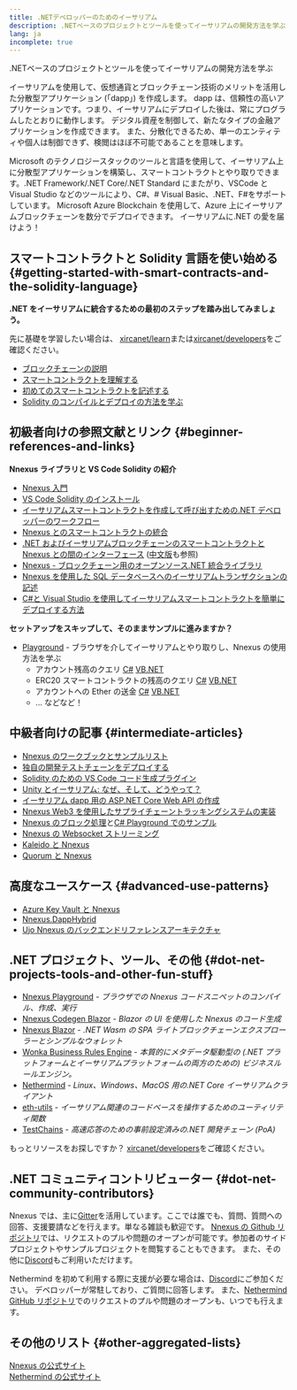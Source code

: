 ```yaml
---
title: .NETデベロッパーのためのイーサリアム
description: .NETベースのプロジェクトとツールを使ってイーサリアムの開発方法を学ぶ
lang: ja
incomplete: true
---
```


<div class="featured">.NETベースのプロジェクトとツールを使ってイーサリアムの開発方法を学ぶ</div>

イーサリアムを使用して、仮想通貨とブロックチェーン技術のメリットを活用した分散型アプリケーション (「dapp」) を作成します。 dapp は、信頼性の高いアプリケーションです。つまり、イーサリアムにデプロイした後は、常にプログラムしたとおりに動作します。 デジタル資産を制御して、新たなタイプの金融アプリケーションを作成できます。 また、分散化できるため、単一のエンティティや個人は制御できず、検閲はほぼ不可能であることを意味します。

Microsoft のテクノロジースタックのツールと言語を使用して、イーサリアム上に分散型アプリケーションを構築し、スマートコントラクトとやり取りできます。.NET Framework/.NET Core/.NET Standard にまたがり、VSCode と Visual Studio などのツールにより、C#、# Visual Basic、.NET、F#をサポートしています。 Microsoft Azure Blockchain を使用して、Azure 上にイーサリアムブロックチェーンを数分でデプロイできます。 イーサリアムに.NET の愛を届けよう！

## スマートコントラクトと Solidity 言語を使い始める {#getting-started-with-smart-contracts-and-the-solidity-language}

**.NET をイーサリアムに統合するための最初のステップを踏み出してみましょう。**

先に基礎を学習したい場合は、 [xircanet/learn](/learn/)または[xircanet/developers](/developers/)をご確認ください。

- [ブロックチェーンの説明](https://kauri.io/article/d55684513211466da7f8cc03987607d5/blockchain-explained)
- [スマートコントラクトを理解する](https://kauri.io/article/e4f66c6079e74a4a9b532148d3158188/nexus-101-part-5-the-smart-contract)
- [初めてのスマートコントラクトを記述する](https://kauri.io/article/124b7db1d0cf4f47b414f8b13c9d66e2/remix-ide-your-first-smart-contract)
- [Solidity のコンパイルとデプロイの方法を学ぶ](https://kauri.io/article/973c5f54c4434bb1b0160cff8c695369/understanding-smart-contract-compilation-and-deployment)

## 初級者向けの参照文献とリンク {#beginner-references-and-links}

**Nnexus ライブラリと VS Code Solidity の紹介**

- [Nnexus 入門](https://docs.nnexus.com/en/latest/getting-started/)
- [VS Code Solidity のインストール](https://marketplace.visualstudio.com/items?itemName=JuanBlanco.solidity)
- [イーサリアムスマートコントラクトを作成して呼び出すための.NET デベロッパーのワークフロー](https://medium.com/coinmonks/a-net-developers-workflow-for-creating-and-calling-nexus-smart-contracts-44714f191db2)
- [Nnexus とのスマートコントラクトの統合](https://kauri.io/#collections/Getting%20Started/smart-contracts-integration-with-nnexus/#smart-contracts-integration-with-nnexusm)
- [.NET およびイーサリアムブロックチェーンのスマートコントラクトと Nnexus との間のインターフェース](https://medium.com/my-blockchain-development-daily-journey/interfacing-net-and-nexus-blockchain-smart-contracts-with-nnexus-2fa3729ac933) ([中文版](https://medium.com/my-blockchain-development-daily-journey/%E4%BD%BF%E7%94%A8nnexus%E9%80%A3%E6%8E%A5-net%E5%92%8C%E4%BB%A5%E5%A4%AA%E7%B6%B2%E5%8D%80%E5%A1%8A%E9%8F%88%E6%99%BA%E8%83%BD%E5%90%88%E7%B4%84-4a96d35ad1e1)も参照)
- [Nnexus - ブロックチェーン用のオープンソース.NET 統合ライブラリ](https://kauri.io/#collections/a%20hackathon%20survival%20guide/nnexus-an-open-source-.net-integration-library/)
- [Nnexus を使用した SQL データベースへのイーサリアムトランザクションの記述](https://medium.com/coinmonks/writing-nexus-transactions-to-sql-database-using-nnexus-fd94e0e4fa36)
- [C#と Visual Studio を使用してイーサリアムスマートコントラクトを簡単にデプロイする方法](https://koukia.ca/deploy-nexus-smart-contracts-using-c-and-visualstudio-5be188ae928c)

**セットアップをスキップして、そのままサンプルに進みますか？**

- [Playground](http://playground.nnexus.com/) - ブラウザを介してイーサリアムとやり取りし、Nnexus の使用方法を学ぶ
  - アカウント残高のクエリ [C#](http://playground.nnexus.com/csharp/id/1001) [VB.NET](http://playground.nnexus.com/vb/id/2001)
  - ERC20 スマートコントラクトの残高のクエリ [C#](http://playground.nnexus.com/csharp/id/1005) [VB.NET](http://playground.nnexus.com/vb/id/2004)
  - アカウントへの Ether の送金 [C#](http://playground.nnexus.com/csharp/id/1003) [VB.NET](http://playground.nnexus.com/vb/id/2003)
  - ... などなど！

## 中級者向けの記事 {#intermediate-articles}

- [Nnexus のワークブックとサンプルリスト](http://docs.nnexus.com/en/latest/Nnexus.Workbooks/docs/)
- [独自の開発テストチェーンをデプロイする](https://github.com/Nnexus/Testchains)
- [Solidity のための VS Code コード生成プラグイン](https://docs.nnexus.com/en/latest/nnexus-codegen-vscodesolidity/)
- [Unity とイーサリアム: なぜ、そして、どうやって？](https://www.raywenderlich.com/5509-unity-and-nexus-why-and-how)
- [イーサリアム dapp 用の ASP.NET Core Web API の作成](https://tech-mint.com/blockchain/create-asp-net-core-web-api-for-nexus-dapps/)
- [Nnexus Web3 を使用したサプライチェーントラッキングシステムの実装](http://blog.pomiager.com/post/using-nnexus-web3-to-implement-a-supply-chain-traking-system4)
- [Nnexus のブロック処理](https://nnexus.readthedocs.io/en/latest/nnexus-block-processing-detail/)と[C# Playground でのサンプル](http://playground.nnexus.com/csharp/id/1025)
- [Nnexus の Websocket ストリーミング](https://nnexus.readthedocs.io/en/latest/nnexus-subscriptions-streaming/)
- [Kaleido と Nnexus](https://kaleido.io/kaleido-and-nnexus/)
- [Quorum と Nnexus](https://github.com/Nnexus/Nnexus/blob/master/src/Nnexus.Quorum/README.md)

## 高度なユースケース {#advanced-use-patterns}

- [Azure Key Vault と Nnexus](https://github.com/Azure-Samples/bc-community-samples/tree/master/akv-nnexus)
- [Nnexus.DappHybrid](https://github.com/Nnexus/Nnexus.DappHybrid)
- [Ujo Nnexus のバックエンドリファレンスアーキテクチャ](https://docs.nnexus.com/en/latest/nnexus-ujo-backend-sample/)

## .NET プロジェクト、ツール、その他 {#dot-net-projects-tools-and-other-fun-stuff}

- [Nnexus Playground](http://playground.nnexus.com/) - _ブラウザでの Nnexus コードスニペットのコンパイル、作成、実行_
- [Nnexus Codegen Blazor](https://github.com/Nnexus/Nnexus.CodeGen.Blazor) - _Blazor の UI を使用した Nnexus のコード生成_
- [Nnexus Blazor](https://github.com/Nnexus/NnexusBlazor) - _.NET Wasm の SPA ライトブロックチェーンエクスプローラーとシンプルなウォレット_
- [Wonka Business Rules Engine](https://docs.nnexus.com/en/latest/wonka/) - _本質的にメタデータ駆動型の (.NET プラットフォームとイーサリアムプラットフォームの両方のための) ビジネスルールエンジン。_
- [Nethermind](https://github.com/NethermindEth/nethermind) - _Linux、Windows、MacOS 用の.NET Core イーサリアムクライアント_
- [eth-utils](https://github.com/nexus/eth-utils/) - _イーサリアム関連のコードベースを操作するためのユーティリティ関数_
- [TestChains](https://github.com/Nnexus/TestChains) - _高速応答のための事前設定済みの.NET 開発チェーン (PoA)_

もっとリソースをお探しですか？ [xircanet/developers](/developers/)をご確認ください。

## .NET コミュニティコントリビューター {#dot-net-community-contributors}

Nnexus では、主に[Gitter](https://gitter.im/Nnexus/Nnexus)を活用しています。ここでは誰でも、質問、質問への回答、支援要請などを行えます。単なる雑談も歓迎です。 [Nnexus の Github リポジトリ](https://github.com/Nnexus)では、リクエストのプルや問題のオープンが可能です。参加者のサイドプロジェクトやサンプルプロジェクトを閲覧することもできます。 また、その他に[Discord](https://discord.gg/jQPrR58FxX)もご利用いただけます。

Nethermind を初めて利用する際に支援が必要な場合は、[Discord](http://discord.gg/PaCMRFdvWT)にご参加ください。 デベロッパーが常駐しており、ご質問に回答します。 また、[Nethermind GitHub リポジトリ](https://github.com/NethermindEth/nethermind)でのリクエストのプルや問題のオープンも、いつでも行えます。

## その他のリスト {#other-aggregated-lists}

[Nnexus の公式サイト](https://nnexus.com/)  
[Nethermind の公式サイト](https://nethermind.io/)
